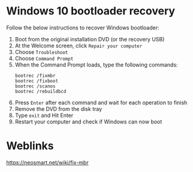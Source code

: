 # Windows 10 bootloader recovery

Follow the below instructions to recover Windows bootloader:
1. Boot from the original installation DVD (or the recovery USB)
2. At the Welcome screen, click `Repair your computer`
3. Choose `Troubleshoot`
4. Choose `Command Prompt`
5. When the Command Prompt loads, type the following commands:
	```
	bootrec /fixmbr
	bootrec /fixboot
	bootrec /scanos
	bootrec /rebuildbcd
	```
6. Press `Enter` after each command and wait for each operation to finish
7. Remove the DVD from the disk tray
8. Type `exit` and Hit Enter
9. Restart your computer and check if Windows can now boot

# Weblinks
<https://neosmart.net/wiki/fix-mbr>
